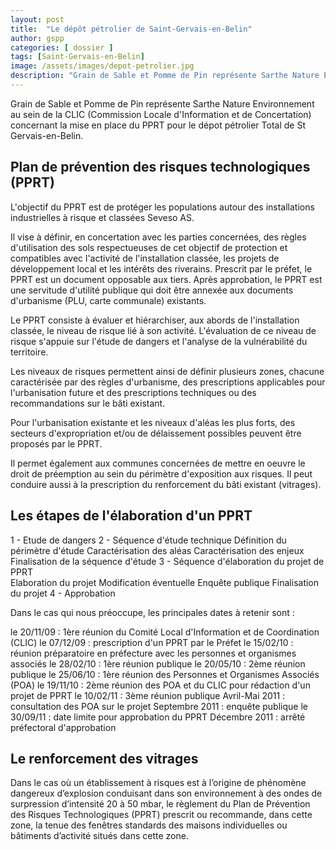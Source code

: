 ```yaml
---
layout: post
title:  "Le dépôt pétrolier de Saint-Gervais-en-Belin"
author: gspp
categories: [ dossier ]
tags: [Saint-Gervais-en-Belin]
image: /assets/images/depot-petrolier.jpg
description: "Grain de Sable et Pomme de Pin représente Sarthe Nature Environnement au sein de la commission locale (CLIC) concernant la mise en place du PPRT pour le dépôt pétrolier Total de St Gervais-en-Belin."
---
```


Grain de Sable et Pomme de Pin représente Sarthe Nature Environnement au sein de la CLIC (Commission Locale d'Information et de Concertation) concernant la mise en place du PPRT pour le dépot pétrolier Total de St Gervais-en-Belin.

## Plan de prévention des risques technologiques (PPRT)

L'objectif du PPRT est de protéger les populations autour des installations industrielles à risque et classées Seveso AS.

Il vise à définir, en concertation avec les parties concernées, des règles d'utilisation des sols respectueuses de cet objectif de protection et compatibles avec l'activité de l'installation classée, les projets de développement local et les intérêts des riverains.
Prescrit par le préfet, le PPRT est un document opposable aux tiers. Après approbation, le PPRT est une servitude d'utilité publique qui doit être annexée aux documents d'urbanisme (PLU, carte communale) existants.

Le PPRT consiste à évaluer et hiérarchiser, aux abords de l'installation classée, le niveau de risque lié à son activité. L'évaluation de ce niveau de risque s'appuie sur l'étude de dangers et l'analyse de la vulnérabilité du territoire.

Les niveaux de risques permettent ainsi de définir plusieurs zones, chacune caractérisée par des règles d'urbanisme, des prescriptions applicables pour l'urbanisation future et des prescriptions techniques ou des recommandations sur le bâti existant.

Pour l'urbanisation existante et les niveaux d'aléas les plus forts, des secteurs d'expropriation et/ou de délaissement possibles peuvent être proposés par le PPRT.

Il permet également aux communes concernées de mettre en oeuvre le droit de préemption au sein du périmètre d'exposition aux risques. Il peut conduire aussi à la prescription du renforcement du bâti existant (vitrages).

## Les étapes de l'élaboration d'un PPRT

1 - Etude de dangers
2 - Séquence d'étude technique
	Définition du périmètre d'étude
	Caractérisation des aléas
	Caractérisation des enjeux
	Finalisation de la séquence d'étude
3 - Séquence d'élaboration du projet de PPRT	
	Elaboration du projet
	Modification éventuelle
	Enquête publique
	Finalisation du projet
4 - Approbation

Dans le cas qui nous préoccupe, les principales dates à retenir sont :

le 20/11/09 : 1ère réunion du Comité Local d'Information et de Coordination (CLIC)
le 07/12/09 : prescription d'un PPRT par le Préfet
le 15/02/10 : réunion préparatoire en préfecture avec les personnes et organismes associés
le 28/02/10 : 1ère réunion publique
le 20/05/10 : 2ème réunion publique
le 25/06/10 : 1ère réunion des Personnes et Organismes Associés (POA)
le 19/11/10 : 2ème réunion des POA et du CLIC pour rédaction d'un projet de PPRT
le 10/02/11 : 3ème réunion publique
Avril-Mai 2011 : consultation des POA sur le projet
Septembre 2011 : enquête publique
le 30/09/11 : date limite pour approbation du PPRT
Décembre 2011 : arrêté préfectoral d'approbation


## Le renforcement des vitrages

Dans le cas où un établissement à risques est à l’origine de phénomène dangereux d’explosion conduisant dans son environnement à des ondes de surpression d’intensité 20 à 50 mbar, le règlement du Plan de Prévention des Risques Technologiques (PPRT) prescrit ou recommande, dans cette zone, la tenue des fenêtres standards des maisons individuelles ou bâtiments d’activité situés dans cette zone.